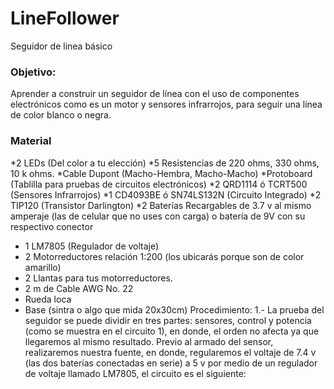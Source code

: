 # LineFollower
Seguidor de linea básico


### Objetivo:

Aprender a construir un seguidor de línea con el uso de componentes electrónicos como es un motor y sensores
infrarrojos, para seguir una línea de color blanco o negra.

### Material

*2 LEDs (Del color a tu elección)
*5 Resistencias de 220 ohms, 330 ohms, 10 k ohms.
*Cable Dupont (Macho-Hembra, Macho-Macho)
*Protoboard (Tablilla para pruebas de circuitos electrónicos)
*2 QRD1114 ó TCRT500 (Sensores Infrarrojos)
*1 CD4093BE ó SN74LS132N (Circuito Integrado)
*2 TIP120 (Transistor Darlington)
*2 Baterías Recargables de 3.7 v al mismo amperaje (las de celular que no uses con carga) o batería de 9V con su
respectivo conector 
- 1 LM7805 (Regulador de voltaje) 
- 2 Motorreductores relación 1:200 (los ubicarás porque son de color amarillo) 
- 2 Llantas para tus motorreductores. 
- 2 m de Cable AWG No. 22 
- Rueda loca 
- Base (sintra o algo que mida 20x30cm)
Procedimiento:
1.- La prueba del seguidor se puede dividir en tres partes: sensores, control y potencia (como se muestra en el circuito
1), en donde, el orden no afecta ya que llegaremos al mismo resultado.
Previo al armado del sensor, realizaremos nuestra fuente, en donde, regularemos el voltaje de 7.4 v (las dos baterías
conectadas en serie) a 5 v por medio de un regulador de voltaje llamado LM7805, el circuito es el siguiente:
